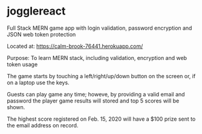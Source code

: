 # jogglereact
Full Stack MERN game app with login validation, password encryption and JSON web token protection

Located at:
https://calm-brook-76441.herokuapp.com/

Purpose: To learn MERN stack, including validation, encryption and web token usage

The game starts by touching a left/right/up/down button on the screen or, if on a laptop use the keys.

Guests can play game any time; howeve, by providing a valid email and password the player game results will stored 
and top 5 scores will be shown.

The highest score registered on Feb. 15, 2020 will have a $100 prize sent to the email address on record.
